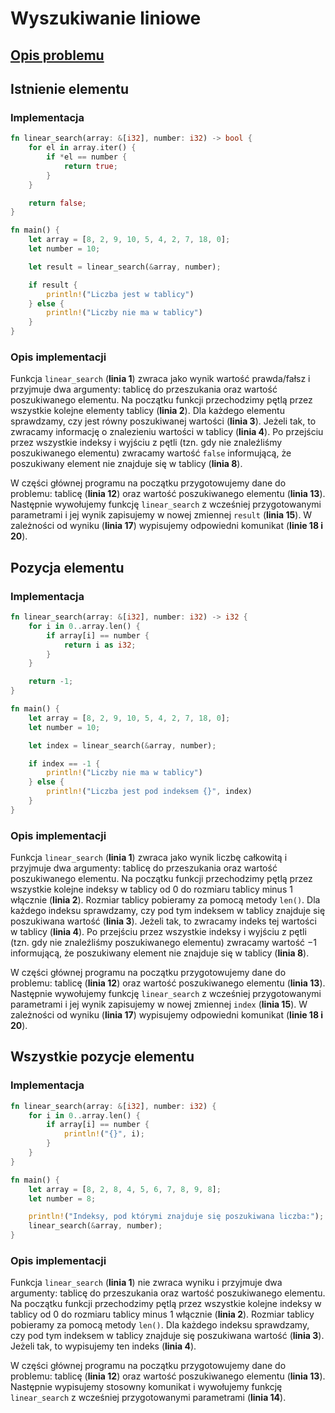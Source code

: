 # Wyszukiwanie liniowe

## [Opis problemu](../../../../algorithms/searching/linear-search.md)


## Istnienie elementu

### Implementacja

```rust linenums="1"
fn linear_search(array: &[i32], number: i32) -> bool {
    for el in array.iter() {
        if *el == number {
            return true;
        }
    }

    return false;
}

fn main() {
    let array = [8, 2, 9, 10, 5, 4, 2, 7, 18, 0];
    let number = 10;

    let result = linear_search(&array, number);

    if result {
        println!("Liczba jest w tablicy")
    } else {
        println!("Liczby nie ma w tablicy")
    }
}
```


### Opis implementacji

Funkcja `linear_search` (**linia 1**) zwraca jako wynik wartość prawda/fałsz i przyjmuje dwa argumenty: tablicę do przeszukania oraz wartość poszukiwanego elementu. Na początku funkcji przechodzimy pętlą przez wszystkie kolejne elementy tablicy (**linia 2**). Dla każdego elementu sprawdzamy, czy jest równy poszukiwanej wartości (**linia 3**). Jeżeli tak, to zwracamy informację o znalezieniu wartości w tablicy (**linia 4**). Po przejściu przez wszystkie indeksy i wyjściu z pętli (tzn. gdy nie znaleźliśmy poszukiwanego elementu) zwracamy wartość `false` informującą, że poszukiwany element nie znajduje się w tablicy (**linia 8**).

W części głównej programu na początku przygotowujemy dane do problemu: tablicę (**linia 12**) oraz wartość poszukiwanego elementu (**linia 13**). Następnie wywołujemy funkcję `linear_search` z wcześniej przygotowanymi parametrami i jej wynik zapisujemy w nowej zmiennej `result` (**linia 15**). W zależności od wyniku (**linia 17**) wypisujemy odpowiedni komunikat (**linie 18 i 20**).

## Pozycja elementu

### Implementacja

```rust linenums="1"
fn linear_search(array: &[i32], number: i32) -> i32 {
    for i in 0..array.len() {
        if array[i] == number {
            return i as i32;
        }
    }

    return -1;
}

fn main() {
    let array = [8, 2, 9, 10, 5, 4, 2, 7, 18, 0];
    let number = 10;

    let index = linear_search(&array, number);

    if index == -1 {
        println!("Liczby nie ma w tablicy")
    } else {
        println!("Liczba jest pod indeksem {}", index)
    }
}
```


### Opis implementacji

Funkcja `linear_search` (**linia 1**) zwraca jako wynik liczbę całkowitą i przyjmuje dwa argumenty: tablicę do przeszukania oraz wartość poszukiwanego elementu. Na początku funkcji przechodzimy pętlą przez wszystkie kolejne indeksy w tablicy od $0$ do rozmiaru tablicy minus 1 włącznie (**linia 2**). Rozmiar tablicy pobieramy za pomocą metody `len()`. Dla każdego indeksu sprawdzamy, czy pod tym indeksem w tablicy znajduje się poszukiwana wartość (**linia 3**). Jeżeli tak, to zwracamy indeks tej wartości w tablicy (**linia 4**). Po przejściu przez wszystkie indeksy i wyjściu z pętli (tzn. gdy nie znaleźliśmy poszukiwanego elementu) zwracamy wartość $-1$ informującą, że poszukiwany element nie znajduje się w tablicy (**linia 8**).

W części głównej programu na początku przygotowujemy dane do problemu: tablicę (**linia 12**) oraz wartość poszukiwanego elementu (**linia 13**). Następnie wywołujemy funkcję `linear_search` z wcześniej przygotowanymi parametrami i jej wynik zapisujemy w nowej zmiennej `index` (**linia 15**). W zależności od wyniku (**linia 17**) wypisujemy odpowiedni komunikat (**linie 18 i 20**).

## Wszystkie pozycje elementu

### Implementacja

```rust linenums="1"
fn linear_search(array: &[i32], number: i32) {
    for i in 0..array.len() {
        if array[i] == number {
            println!("{}", i);
        }
    }
}

fn main() {
    let array = [8, 2, 8, 4, 5, 6, 7, 8, 9, 8];
    let number = 8;

    println!("Indeksy, pod którymi znajduje się poszukiwana liczba:");
    linear_search(&array, number);
}
```


### Opis implementacji

Funkcja `linear_search` (**linia 1**) nie zwraca wyniku i przyjmuje dwa argumenty: tablicę do przeszukania oraz wartość poszukiwanego elementu. Na początku funkcji przechodzimy pętlą przez wszystkie kolejne indeksy w tablicy od $0$ do rozmiaru tablicy minus 1 włącznie (**linia 2**). Rozmiar tablicy pobieramy za pomocą metody `len()`. Dla każdego indeksu sprawdzamy, czy pod tym indeksem w tablicy znajduje się poszukiwana wartość (**linia 3**). Jeżeli tak, to wypisujemy ten indeks (**linia 4**). 

W części głównej programu na początku przygotowujemy dane do problemu: tablicę (**linia 12**) oraz wartość poszukiwanego elementu (**linia 13**). Następnie wypisujemy stosowny komunikat i wywołujemy funkcję `linear_search` z wcześniej przygotowanymi parametrami (**linia 14**).
